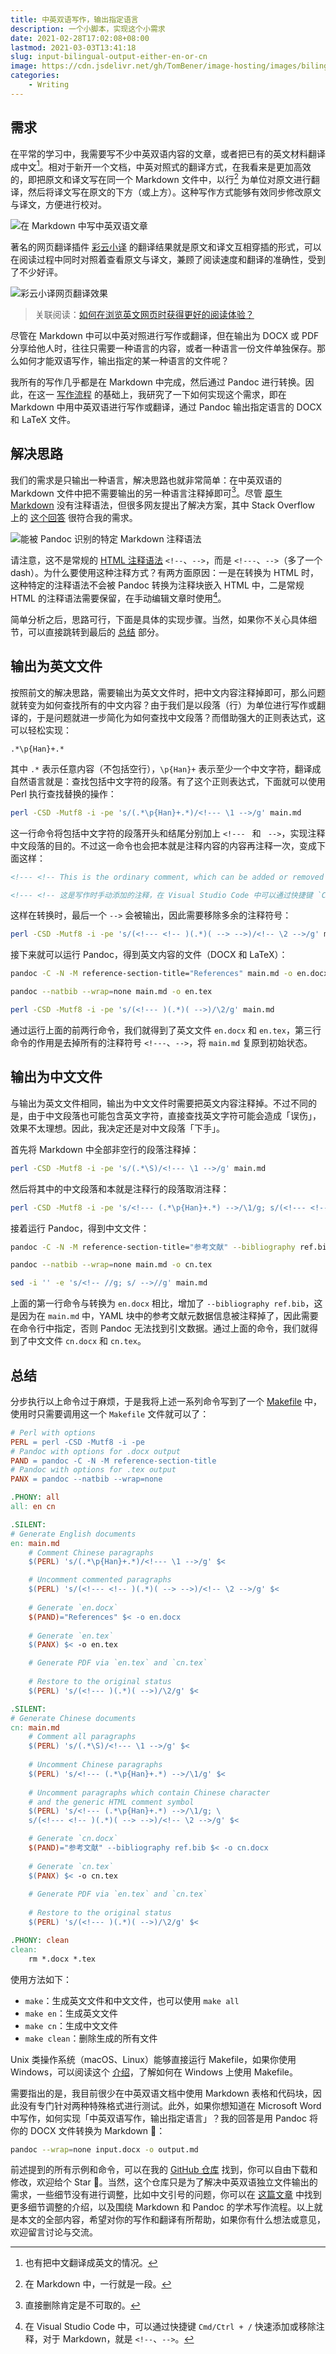 ```yaml
---
title: 中英双语写作，输出指定语言
description: 一个小脚本，实现这个小需求
date: 2021-02-28T17:02:08+08:00
lastmod: 2021-03-03T13:41:18
slug: input-bilingual-output-either-en-or-cn
image: https://cdn.jsdelivr.net/gh/TomBener/image-hosting/images/bilingual-writing-markdown.jpg
categories:
    - Writing
---
```



## 需求

在平常的学习中，我需要写不少中英双语内容的文章，或者把已有的英文材料翻译成中文[^fn1]。相对于新开一个文档，中英对照式的翻译方式，在我看来是更加高效的，即把原文和译文写在同一个 Markdown 文件中，以行[^fn3] 为单位对原文进行翻译，然后将译文写在原文的下方（或上方）。这种写作方式能够有效同步修改原文与译文，方便进行校对。

[^fn1]: 也有把中文翻译成英文的情况。

[^fn3]: 在 Markdown 中，一行就是一段。

![在 Markdown 中写中英双语文章](https://cdn.jsdelivr.net/gh/TomBener/image-hosting/images/markdown-bilingual.png)

著名的网页翻译插件 [彩云小译](https://chrome.google.com/webstore/detail/lingocloud-interpreter/jmpepeebcbihafjjadogphmbgiffiajh) 的翻译结果就是原文和译文互相穿插的形式，可以在阅读过程中同时对照着查看原文与译文，兼顾了阅读速度和翻译的准确性，受到了不少好评。

![彩云小译网页翻译效果](https://cdn.jsdelivr.net/gh/TomBener/image-hosting/images/caiyun-xiaoyi-translation.png)

> 关联阅读：[如何在浏览英文网页时获得更好的阅读体验？](https://sspai.com/post/54697)

尽管在 Markdown 中可以中英对照进行写作或翻译，但在输出为 DOCX 或 PDF 分享给他人时，往往只需要一种语言的内容，或者一种语言一份文件单独保存。那么如何才能双语写作，输出指定的某一种语言的文件呢？

我所有的写作几乎都是在 Markdown 中完成，然后通过 Pandoc 进行转换。因此，在这一 [写作流程](https://sspai.com/post/64842) 的基础上，我研究了一下如何实现这个需求，即在 Markdown 中用中英双语进行写作或翻译，通过 Pandoc 输出指定语言的 DOCX 和 LaTeX 文件。

## 解决思路

我们的需求是只输出一种语言，解决思路也就非常简单：在中英双语的 Markdown 文件中把不需要输出的另一种语言注释掉即可[^fn2]。尽管 [原生 Markdown](https://daringfireball.net/projects/markdown) 没有注释语法，但很多网友提出了解决方案，其中 Stack Overflow 上的 [这个回答](https://stackoverflow.com/a/4829998) 很符合我的需求。

[^fn2]: 直接删除肯定是不可取的。

![能被 Pandoc 识别的特定 Markdown 注释语法](https://cdn.jsdelivr.net/gh/TomBener/image-hosting/images/stack-overflow-markdown-comment.png)

请注意，这不是常规的 [HTML 注释语法](https://www.w3schools.com/html/html_comments.asp) `<!--`、`-->`，而是 `<!---`、`-->`（多了一个 dash）。为什么要使用这种注释方式？有两方面原因：一是在转换为 HTML 时，这种特定的注释语法不会被 Pandoc 转换为注释块嵌入 HTML 中，二是常规 HTML 的注释语法需要保留，在手动编辑文章时使用[^fn4]。

[^fn4]: 在 Visual Studio Code 中，可以通过快捷键 `Cmd/Ctrl + /` 快速添加或移除注释，对于 Markdown，就是 `<!--`、`-->`。

简单分析之后，思路可行，下面是具体的实现步骤。当然，如果你不关心具体细节，可以直接跳转到最后的 [总结](#总结) 部分。

## 输出为英文文件

按照前文的解决思路，需要输出为英文文件时，把中文内容注释掉即可，那么问题就转变为如何查找所有的中文内容？由于我们是以段落（行）为单位进行写作或翻译的，于是问题就进一步简化为如何查找中文段落？而借助强大的正则表达式，这可以轻松实现：

```
.*\p{Han}+.*
```

其中 `.*` 表示任意内容（不包括空行），`\p{Han}+` 表示至少一个中文字符，翻译成自然语言就是：查找包括中文字符的段落。有了这个正则表达式，下面就可以使用 Perl 执行查找替换的操作：

```sh
perl -CSD -Mutf8 -i -pe 's/(.*\p{Han}+.*)/<!--- \1 -->/g' main.md
```

这一行命令将包括中文字符的段落开头和结尾分别加上 `<!--- ` 和 ` -->`，实现注释中文段落的目的。不过这一命令也会把本就是注释内容的内容再注释一次，变成下面这样：

```markdown
<!--- <!-- This is the ordinary comment, which can be added or removed with keyboard shortcuts `Cmd/Ctrl + /` in Visual Studio Code in a breeze. --> -->

<!--- <!-- 这是写作时手动添加的注释，在 Visual Studio Code 中可以通过快捷键 `Cmd/Ctrl + /` 快速添加或移除。 --> -->
```

这样在转换时，最后一个 `-->` 会被输出，因此需要移除多余的注释符号：

```sh
perl -CSD -Mutf8 -i -pe 's/(<!--- <!-- )(.*)( --> -->)/<!-- \2 -->/g' main.md
```

接下来就可以运行 Pandoc，得到英文内容的文件（DOCX 和 LaTeX）：

```sh
pandoc -C -N -M reference-section-title="References" main.md -o en.docx

pandoc --natbib --wrap=none main.md -o en.tex

perl -CSD -Mutf8 -i -pe 's/(<!--- )(.*)( -->)/\2/g' main.md
```

通过运行上面的前两行命令，我们就得到了英文文件 `en.docx` 和 `en.tex`，第三行命令的作用是去掉所有的注释符号 `<!---`、`-->`，将 `main.md` 复原到初始状态。

## 输出为中文文件

与输出为英文文件相同，输出为中文文件时需要把英文内容注释掉。不过不同的是，由于中文段落也可能包含英文字符，直接查找英文字符可能会造成「误伤」，效果不太理想。因此，我决定还是对中文段落「下手」。

首先将 Markdown 中全部非空行的段落注释掉：

```sh
perl -CSD -Mutf8 -i -pe 's/(.*\S)/<!--- \1 -->/g' main.md
```

然后将其中的中文段落和本就是注释行的段落取消注释：

```sh
perl -CSD -Mutf8 -i -pe 's/<!--- (.*\p{Han}+.*) -->/\1/g; s/(<!--- <!-- )(.*)( --> -->)/<!-- \2 -->/g' main.md
```

接着运行 Pandoc，得到中文文件：

```sh
pandoc -C -N -M reference-section-title="参考文献" --bibliography ref.bib main.md -o cn.docx

pandoc --natbib --wrap=none main.md -o cn.tex

sed -i '' -e 's/<!-- //g; s/ -->//g' main.md
```

上面的第一行命令与转换为 `en.docx` 相比，增加了 `--bibliography ref.bib`，这是因为在 `main.md` 中，YAML 块中的参考文献元数据信息被注释掉了，因此需要在命令行中指定，否则 Pandoc 无法找到引文数据。通过上面的命令，我们就得到了中文文件 `cn.docx` 和 `cn.tex`。

## 总结

分步执行以上命令过于麻烦，于是我将上述一系列命令写到了一个 [Makefile](https://github.com/TomBener/bilingual-docs/blob/master/Makefile) 中，使用时只需要调用这一个 `Makefile` 文件就可以了：

```makefile
# Perl with options
PERL = perl -CSD -Mutf8 -i -pe
# Pandoc with options for .docx output
PAND = pandoc -C -N -M reference-section-title
# Pandoc with options for .tex output
PANX = pandoc --natbib --wrap=none

.PHONY: all
all: en cn

.SILENT:
# Generate English documents
en: main.md
	# Comment Chinese paragraphs
	$(PERL) 's/(.*\p{Han}+.*)/<!--- \1 -->/g' $<

	# Uncomment commented paragraphs
	$(PERL) 's/(<!--- <!-- )(.*)( --> -->)/<!-- \2 -->/g' $<
	
	# Generate `en.docx`
	$(PAND)="References" $< -o en.docx
	
	# Generate `en.tex`
	$(PANX) $< -o en.tex

	# Generate PDF via `en.tex` and `cn.tex`
	
	# Restore to the original status
	$(PERL) 's/(<!--- )(.*)( -->)/\2/g' $<

.SILENT:
# Generate Chinese documents
cn: main.md
	# Comment all paragraphs
	$(PERL) 's/(.*\S)/<!--- \1 -->/g' $<
	
	# Uncomment Chinese paragraphs
	$(PERL) 's/<!--- (.*\p{Han}+.*) -->/\1/g' $<
	
	# Uncomment paragraphs which contain Chinese character
	# and the generic HTML comment symbol
	$(PERL) 's/<!--- (.*\p{Han}+.*) -->/\1/g; \
	s/(<!--- <!-- )(.*)( --> -->)/<!-- \2 -->/g' $<

	# Generate `cn.docx`
	$(PAND)="参考文献" --bibliography ref.bib $< -o cn.docx
	
	# Generate `cn.tex`
	$(PANX) $< -o cn.tex
	
	# Generate PDF via `en.tex` and `cn.tex`
	
	# Restore to the original status
	$(PERL) 's/(<!--- )(.*)( -->)/\2/g' $<

.PHONY: clean
clean:
	rm *.docx *.tex
```

使用方法如下：

- `make`：生成英文文件和中文文件，也可以使用 `make all`
- `make en`：生成英文文件
- `make cn`：生成中文文件
- `make clean`：删除生成的所有文件

Unix 类操作系统（macOS、Linux）能够直接运行 Makefile，如果你使用 Windows，可以阅读这个 [介绍](https://stackoverflow.com/questions/2532234/how-to-run-a-makefile-in-windows)，了解如何在 Windows 上使用 Makefile。

需要指出的是，我目前很少在中英双语文档中使用 Markdown 表格和代码块，因此没有专门针对两种特殊格式进行测试。此外，如果你想知道在 Microsoft Word 中写作，如何实现「中英双语写作，输出指定语言」？我的回答是用 Pandoc 将你的 DOCX 文件转换为 Markdown 🤣️：

```sh
pandoc --wrap=none input.docx -o output.md
```

前述提到的所有示例和命令，可以在我的 [GitHub 仓库](https://github.com/TomBener/bilingual-docs) 找到，你可以自由下载和修改，欢迎给个 Star 🌟️。当然，这个仓库只是为了解决中英双语独立文件输出的需求，一些细节没有进行调整，比如中文引号的问题，你可以在 [这篇文章](https://sspai.com/post/64842) 中找到更多细节调整的介绍，以及围绕 Markdown 和 Pandoc 的学术写作流程。以上就是本文的全部内容，希望对你的写作和翻译有所帮助，如果你有什么想法或意见，欢迎留言讨论与交流。
